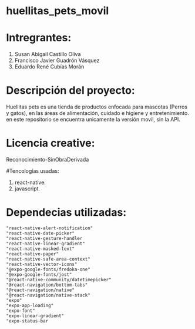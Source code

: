 # huellitas_pets_movil

# Intregrantes:
1. Susan Abigail Castillo Oliva
2. Francisco Javier Guadrón Vásquez
3. Eduardo René Cubías Morán

# Descripción del proyecto:
Huellitas pets es una tienda de productos enfocada para mascotas (Perros y gatos), en las áreas de alimentación, cuidado e higiene y entretenimiento. en este repositorio se encuentra unicamente la versión movil, sin la API.

# Licencia creative:
Reconocimiento-SinObraDerivada

#Tencologías usadas:
1. react-native.
2. javascript.

# Dependecias utilizadas:
    "react-native-alert-notification"
    "react-native-date-picker"
    "react-native-gesture-handler
    "react-native-linear-gradient"
    "react-native-masked-text"
    "react-native-paper"
    "react-native-safe-area-context"
    "react-native-vector-icons"
    "@expo-google-fonts/fredoka-one"
    "@expo-google-fonts/jost"
    "@react-native-community/datetimepicker"
    "@react-navigation/bottom-tabs"
    "@react-navigation/native"
    "@react-navigation/native-stack"
    "expo"
    "expo-app-loading"
    "expo-font"
    "expo-linear-gradient"
    "expo-status-bar
